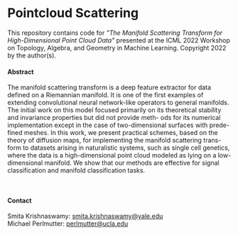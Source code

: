 # Pointcloud Scattering

This repository contains code for _"The Manifold Scattering Transform for High-Dimensional Point Cloud Data"_ presented at the ICML 2022 Workshop on Topology, Algebra, and Geometry in Machine Learning. Copyright 2022 by the author(s).
#### Abstract

The manifold scattering transform is a deep feature
extractor for data defined on a Riemannian
manifold. It is one of the first examples of extending
convolutional neural network-like operators to
general manifolds. The initial work on this model
focused primarily on its theoretical stability and
invariance properties but did not provide meth-
ods for its numerical implementation except in
the case of two-dimensional surfaces with prede-
fined meshes. In this work, we present practical
schemes, based on the theory of diffusion maps,
for implementing the manifold scattering trans-
form to datasets arising in naturalistic systems,
such as single cell genetics, where the data is a
high-dimensional point cloud modeled as lying
on a low-dimensional manifold. We show that our
methods are effective for signal classification and
manifold classification tasks.



<br>

#### Contact
Smita Krishnaswamy: smita.krishnaswamy@yale.edu  <br>
Michael Perlmutter: perlmutter@ucla.edu
